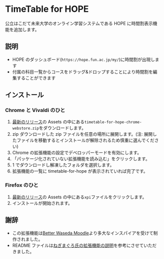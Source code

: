 # TimeTable for HOPE

公立はこだて未来大学のオンライン学習システムである HOPE に時間割表示機能を追加します。

## 説明

- HOPE のダッシュボード(`https://hope.fun.ac.jp/my/`)に時間割が出現します
- 付属の科目一覧からコースをドラッグ&ドロップすることにより時間割を編集することができます

## インストール

### Chrome と Vivaldi のひと

1. [最新のリリース](https://github.com/better-hope/timetable-for-hope/releases)の Assets の中にある`timetable-for-hope-chrome-webstore.zip`をダウンロードします。
2. zip ダウンロードした zip ファイルを任意の場所に展開します。(注: 展開したファイルを移動するとインストールが解除されるため慎重に選んでください)
3. Chrome の拡張機能の設定でデベロッパーモードを有効にします。
4. 「パッケージ化されていない拡張機能を読み込む」をクリックします。
5. 1 でダウンロードし解凍したフォルダを選択します。
6. 拡張機能の一覧に timetable-for-hope が表示されていれば完了です。

### Firefox のひと

1. [最新のリリース](https://github.com/better-hope/timetable-for-hope/releases)の Assets の中にある`xpi`ファイルをクリックします。
2. インストールが開始されます。

## 謝辞

- この拡張機能は[Better Waseda Moodle](https://github.com/mkihr-ojisan/better-waseda-moodle)より多大なインスパイアを受けて制作されました。
- README ファイルは[ねぎまぐろ氏の拡張機能の説明](https://github.com/kume-negitoro/hope-coursename-fix)を参考にさせていただきました。
